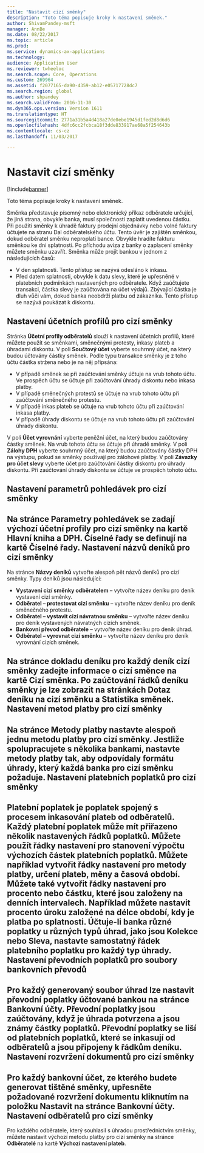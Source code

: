 ```yaml
---
title: "Nastavit cizí směnky"
description: "Toto téma popisuje kroky k nastavení směnek."
author: ShivamPandey-msft
manager: AnnBe
ms.date: 08/22/2017
ms.topic: article
ms.prod: 
ms.service: dynamics-ax-applications
ms.technology: 
audience: Application User
ms.reviewer: twheeloc
ms.search.scope: Core, Operations
ms.custom: 269964
ms.assetid: f2077165-da90-4359-ab12-e05717728dc7
ms.search.region: global
ms.author: shpandey
ms.search.validFrom: 2016-11-30
ms.dyn365.ops.version: Version 1611
ms.translationtype: HT
ms.sourcegitcommit: 2771a31b5a4d418a27de0ebe1945d1fed2d8d6d6
ms.openlocfilehash: 4dfc6cc2fcbca18f3dde833917ae68a5f254643b
ms.contentlocale: cs-cz
ms.lasthandoff: 11/03/2017

---
```


# <a name="set-up-bills-of-exchange"></a>Nastavit cizí směnky

[!include[banner](../includes/banner.md)]


Toto téma popisuje kroky k nastavení směnek.

Směnka představuje písemný nebo elektronický příkaz odběratele určující, že jiná strana, obvykle banka, musí společnosti zaplatit uvedenou částku. Při použití směnky k úhradě faktury prodejní objednávky nebo volné faktury účtujete na stranu Dal odběratelského účtu. Tento úvěr je zajištěn směnkou, dokud odběratel směnku neproplatí bance. Obvykle hradíte fakturu směnkou ke dni splatnosti. Po příchodu avíza z banky o zaplacení směnky můžete směnku uzavřít. Směnka může projít bankou v jednom z následujících časů:

-   V den splatnosti. Tento přístup se nazývá odesláno k inkasu.
-   Před datem splatnosti, obvykle k datu slevy, které je upřesněné v platebních podmínkách nastavených pro odběratele. Když zaúčtujete transakci, částka slevy je zaúčtována na účet výdajů. Zbývající částka je dluh vůči vám, dokud banka neobdrží platbu od zákazníka. Tento přístup se nazývá poukázat k diskontu.

## <a name="set-up-posting-profiles-for-bills-of-exchange"></a>Nastavení účetních profilů pro cizí směnky
Stránka **Účetní profily odběratelů** slouží k nastavení účetních profilů, které můžete použít se směnkami, směnečnými protesty, inkasy plateb a úhradami diskontu. V poli **Součtový účet** vyberte souhrnný účet, na který budou účtovány částky směnek. Podle typu transakce směnky je z toho účtu částka stržena nebo je na něj připsána:
-   V případě směnek se při zaúčtování směnky účtuje na vrub tohoto účtu. Ve prospěch účtu se účtuje při zaúčtování úhrady diskontu nebo inkasa platby.
-   V případě směnečných protestů se účtuje na vrub tohoto účtu při zaúčtování směnečného protestu.
-   V případě inkas plateb se účtuje na vrub tohoto účtu při zaúčtování inkasa platby.
-   V případě úhrady diskontu se účtuje na vrub tohoto účtu při zaúčtování úhrady diskontu.

V poli **Účet vyrovnání** vyberte peněžní účet, na který budou zaúčtovány částky směnek. Na vrub tohoto účtu se účtuje při úhradě směnky. V poli **Zálohy DPH** vyberte souhrnný účet, na který budou zaúčtovány částky DPH na výstupu, pokud se směnky používají pro zálohové platby. V poli **Závazky pro účet slevy** vyberte účet pro zaúčtování částky diskontu pro úhrady diskontu. Při zaúčtování úhrady diskontu se účtuje ve prospěch tohoto účtu.

## <a name="set-up-accounts-receivable-parameters-for-bills-of-exchange"></a>Nastavení parametrů pohledávek pro cizí směnky
Na stránce **Parametry pohledávek** se zadají výchozí účetní profily pro cizí směnky na kartě **Hlavní kniha a DPH**. Číselné řady se definují na kartě **Číselné řady**. Nastavení názvů deníků pro cizí směnky
------------------------------------------

Na stránce **Názvy deníků** vytvořte alespoň pět názvů deníků pro cizí směnky. Typy deníků jsou následující:
-   **Vystavení cizí směnky odběratelem** – vytvořte název deníku pro deník vystavení cizí směnky.
-   **Odběratel – protestovat cizí směnku** – vytvořte název deníku pro deník směnečného protestu.
-   **Odběratel – vystavit cizí návratnou směnku** – vytvořte název deníku pro deník vystavených návratných cizích směnek.
-   **Bankovní převod odběratele** – vytvořte název deníku pro deník úhrad.
-   **Odběratel – vyrovnat cizí směnku** – vytvořte název deníku pro deník vyrovnání cizích směnek.

Na stránce dokladu deníku pro každý deník cizí směnky zadejte informace o cizí směnce na kartě **Cizí směnka**. Po zaúčtování řádků deníku směnky je lze zobrazit na stránkách **Dotaz deníku na cizí směnku** a **Statistika směnek**.
Nastavení metod platby pro cizí směnky
-----------------------------------------------

Na stránce **Metody platby** nastavte alespoň jednu metodu platby pro cizí směnky. Jestliže spolupracujete s několika bankami, nastavte metody platby tak, aby odpovídaly formátu úhrady, který každá banka pro cizí směnku požaduje.
Nastavení platebních poplatků pro cizí směnky
-----------------------------------------

Platební poplatek je poplatek spojený s procesem inkasování plateb od odběratelů. Každý platební poplatek může mít přiřazeno několik nastavených řádků poplatků. Můžete použít řádky nastavení pro stanovení výpočtu výchozích částek platebních poplatků. Můžete například vytvořit řádky nastavení pro metody platby, určení plateb, měny a časová období. Můžete také vytvořit řádky nastavení pro procento nebo částku, které jsou založeny na denních intervalech. Například můžete nastavit procento úroku založené na délce období, kdy je platba po splatnosti. Účtuje-li banka různé poplatky u různých typů úhrad, jako jsou **Kolekce** nebo **Sleva**, nastavte samostatný řádek platebního poplatku pro každý typ úhrady.
Nastavení převodních poplatků pro soubory bankovních převodů
------------------------------------------------

Pro každý generovaný soubor úhrad lze nastavit převodní poplatky účtované bankou na stránce **Bankovní účty**. Převodní poplatky jsou zaúčtovány, když je úhrada potvrzena a jsou známy částky poplatků. Převodní poplatky se liší od platebních poplatků, které se inkasují od odběratelů a jsou připojeny k řádkům deníku.
Nastavení rozvržení dokumentů pro cizí směnky
---------------------------------------------

Pro každý bankovní účet, ze kterého budete generovat tištěné směnky, upřesněte požadované rozvržení dokumentu kliknutím na položku **Nastavit** na stránce **Bankovní účty**.
Nastavení odběratelů pro cizí směnky
--------------------------------------

Pro každého odběratele, který souhlasil s úhradou prostřednictvím směnky, můžete nastavit výchozí metodu platby pro cizí směnky na stránce **Odběratelé** na kartě **Výchozí nastavení plateb**.






